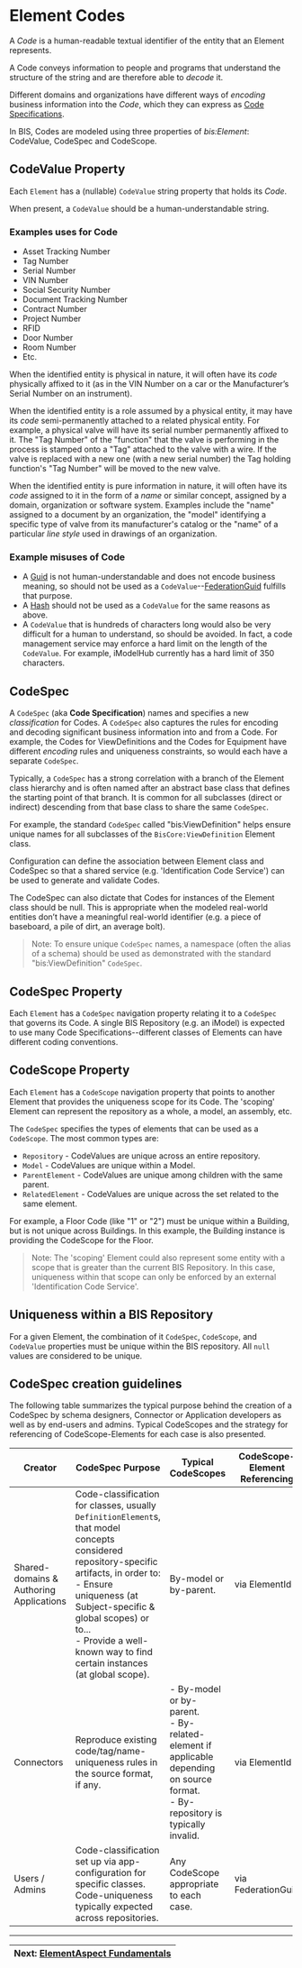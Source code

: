 # Element Codes

A *Code* is a human-readable textual identifier of the entity that an Element represents.

A Code conveys information to people and programs that understand the structure of the string and are therefore able to *decode* it.

Different domains and organizations have different ways of *encoding* business information into the *Code*, which they can express as [Code Specifications](#codespec).

In BIS, Codes are modeled using three properties of *bis:Element*: CodeValue, CodeSpec and CodeScope.

## CodeValue Property

Each `Element` has a (nullable) `CodeValue` string property that holds its *Code*.

When present, a `CodeValue` should be a human-understandable string.

### Examples uses for Code

- Asset Tracking Number
- Tag Number
- Serial Number
- VIN Number
- Social Security Number
- Document Tracking Number
- Contract Number
- Project Number
- RFID
- Door Number
- Room Number
- Etc.

When the identified entity is physical in nature, it will often have its *code* physically affixed to it (as in the VIN Number on a car or the Manufacturer’s Serial Number on an instrument).

When the identified entity is a role assumed by a physical entity, it may have its *code* semi-permanently attached to a related physical entity. For example, a physical valve will have its serial number permanently affixed to it. The "Tag Number" of the "function" that the valve is performing in the process is stamped onto a "Tag" attached to the valve with a wire. If the valve is replaced with a new one (with a new serial number) the Tag holding function's "Tag Number" will be moved to the new valve.

When the identified entity is pure information in nature, it will often have its *code* assigned to it in the form of a *name* or similar concept, assigned by a domain, organization or software system. Examples include the "name" assigned to a document by an organization, the "model" identifying a specific type of valve from its manufacturer's catalog or the "name" of a particular *line style* used in drawings of an organization.

### Example misuses of Code

- A [Guid](https://en.wikipedia.org/wiki/Universally_unique_identifier) is not human-understandable and does not encode business meaning, so should not be used as a `CodeValue`--[FederationGuid](./element-fundamentals.md#FederationGuid) fulfills that purpose.
- A [Hash](https://en.wikipedia.org/wiki/Hash_function) should not be used as a `CodeValue` for the same reasons as above.
- A `CodeValue` that is hundreds of characters long would also be very difficult for a human to understand, so should be avoided. In fact, a code management service may enforce a hard limit on the length of the `CodeValue`. For example, iModelHub currently has a hard limit of 350 characters.

## CodeSpec

A `CodeSpec` (aka **Code Specification**) names and specifies a new *classification* for Codes.
A `CodeSpec` also captures the rules for encoding and decoding significant business information into and from a Code.
For example, the Codes for ViewDefinitions and the Codes for Equipment have different *encoding* rules and uniqueness constraints, so would each have a separate `CodeSpec`.

Typically, a `CodeSpec` has a strong correlation with a branch of the Element class hierarchy and is often named after an abstract base class that defines the starting point of that branch. It is common for all subclasses (direct or indirect) descending from that base class to share the same `CodeSpec`.

For example, the standard `CodeSpec` called "bis:ViewDefinition" helps ensure unique names for all subclasses of the `BisCore:ViewDefinition` Element class.

Configuration can define the association between Element class and CodeSpec so that a shared service (e.g. 'Identification Code Service') can be used to generate and validate Codes.

The CodeSpec can also dictate that Codes for instances of the Element class should be null. This is appropriate when the modeled real-world entities don’t have a meaningful real-world identifier (e.g. a piece of baseboard, a pile of dirt, an average bolt).

> Note: To ensure unique `CodeSpec` names, a namespace (often the alias of a schema) should be used as demonstrated with the standard "bis:ViewDefinition" `CodeSpec`.

## CodeSpec Property

Each `Element` has a `CodeSpec` navigation property relating it to a `CodeSpec` that governs its Code. A single BIS Repository (e.g. an iModel) is expected to use many Code Specifications--different classes of Elements can have different coding conventions.

## CodeScope Property

Each `Element` has a `CodeScope` navigation property that points to another Element that provides the uniqueness scope for its Code. The 'scoping' Element can represent the repository as a whole, a model, an assembly, etc.

The `CodeSpec` specifies the types of elements that can be used as a `CodeScope`. The most common types are:

- `Repository` - CodeValues are unique across an entire repository.
- `Model` - CodeValues are unique within a Model.
- `ParentElement` - CodeValues are unique among children with the same parent.
- `RelatedElement` - CodeValues are unique across the set related to the same element.

For example, a Floor Code (like "1" or "2") must be unique within a Building, but is not unique across Buildings.
In this example, the Building instance is providing the CodeScope for the Floor.

> Note: The 'scoping' Element could also represent some entity with a scope that is greater than the current BIS Repository. In this case, uniqueness within that scope can only be enforced by an external 'Identification Code Service'.

## Uniqueness within a BIS Repository

For a given Element, the combination of it `CodeSpec`, `CodeScope`, and `CodeValue` properties must be unique within the BIS repository. All `null` values are considered to be unique.

## CodeSpec creation guidelines

The following table summarizes the typical purpose behind the creation of a CodeSpec by schema designers, Connector or Application developers as well as by end-users and admins. Typical CodeScopes and the strategy for referencing of CodeScope-Elements for each case is also presented.

| Creator | CodeSpec Purpose | Typical CodeScopes | CodeScope-Element Referencing |
|---|---|---|---|
| Shared-domains & Authoring Applications | Code-classification for classes, usually `DefinitionElement`s, that model concepts considered repository-specific artifacts, in order to:<br/>- Ensure uniqueness (at Subject-specific & global scopes) or to... <br/>- Provide a well-known way to find certain instances (at global scope). | By-model or by-parent. | via ElementId |
| Connectors | Reproduce existing code/tag/name-uniqueness rules in the source format, if any. | - By-model or by-parent.<br/>- By-related-element if applicable depending on source format.<br/>- By-repository is typically invalid. | via ElementId |
| Users / Admins | Code-classification set up via app-configuration for specific classes. Code-uniqueness typically expected across repositories. | Any CodeScope appropriate to each case. | via FederationGuid |


---
| Next: [ElementAspect Fundamentals](./elementaspect-fundamentals.md)
|:---
